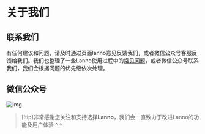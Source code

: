 # 关于我们

## 联系我们
有任何建议和问题，请及时通过页面lanno意见反馈我们，或者微信公众号客服反馈给我们。我们也整理了一些Lanno使用过程中的[常见问题](/README.md)，或者微信公众号联系我们，我们会根据问题的优先级依次处理。


## 微信公众号

![img](../images/qrcode.jpg)

> [!tip]非常感谢您关注和支持选择**Lanno**，我们会一直致力于改进Lanno的功能及用户体验 ^\_^